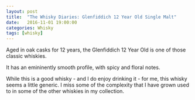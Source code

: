 ```yaml
---
layout: post
title:  "The Whisky Diaries: Glenfiddich 12 Year Old Single Malt"
date:   2016-11-01 19:00:00
categories: Whisky
tags: [whisky]
---
```


Aged in oak casks for 12 years, the Glenfiddich 12 Year Old is one of those classic whiskies.

It has an emininently smooth profile, with spicy and floral notes.

While this is a good whisky - and I do enjoy drinking it - for me, this whisky seems a little generic. I miss some of the complexity that I have grown used to in some of the other whiskies in my collection.